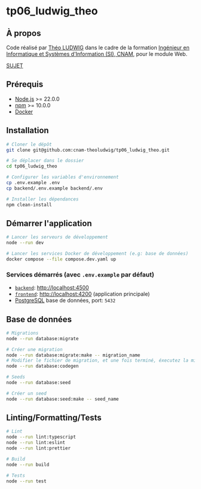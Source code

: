 # tp06_ludwig_theo

## À propos

Code réalisé par [Théo LUDWIG](https://theoludwig.fr) dans le cadre de la formation [Ingénieur en Informatique et Systèmes d'Information (SI), CNAM](https://www.itii-alsace.fr/formations/informatique-et-systemes-dinformation-le-cnam/), pour le module Web.

[SUJET](./SUJET.md)

## Prérequis

- [Node.js](https://nodejs.org/) >= 22.0.0
- [npm](https://www.npmjs.com/) >= 10.0.0
- [Docker](https://www.docker.com/)

## Installation

```sh
# Cloner le dépôt
git clone git@github.com:cnam-theoludwig/tp06_ludwig_theo.git

# Se déplacer dans le dossier
cd tp06_ludwig_theo

# Configurer les variables d'environnement
cp .env.example .env
cp backend/.env.example backend/.env

# Installer les dépendances
npm clean-install
```

## Démarrer l'application

```sh
# Lancer les serveurs de développement
node --run dev

# Lancer les services Docker de développement (e.g: base de données)
docker compose --file compose.dev.yaml up
```

### Services démarrés (avec `.env.example` par défaut)

- [`backend`](./backend): <http://localhost:4500>
- [`frontend`](./frontend): <http://localhost:4200> (application principale)
- [PostgreSQL](https://www.postgresql.org/) base de données, port: `5432`

## Base de données

```sh
# Migrations
node --run database:migrate

# Créer une migration
node --run database:migrate:make -- migration_name
# Modifier le fichier de migration, et une fois terminé, éxecutez la migration:
node --run database:codegen

# Seeds
node --run database:seed

# Créer un seed
node --run database:seed:make -- seed_name
```

## Linting/Formatting/Tests

```sh
# Lint
node --run lint:typescript
node --run lint:eslint
node --run lint:prettier

# Build
node --run build

# Tests
node --run test
```
